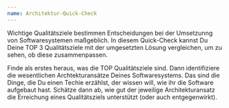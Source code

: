 ```yaml
---
name: Architektur-Quick-Check
---
```

Wichtige Qualitätsziele bestimmen Entscheidungen bei der Umsetzunng von Softwaresystemen maßgeblich. In diesem Quick-Check kannst Du Deine TOP 3 Qualitätsziele mit der umgesetzten Lösung vergleichen, um zu sehen, ob diese zusammenpassen.

Finde als erstes heraus, was die TOP Qualitätsziele sind. Dann identifiziere die wesentlichen Archtekturansätze Deines Softwaresystems. Das sind die Dinge, die Du einen Techie erzählst, der wissen will, wie ihr die Software aufgebaut hast. Schätze dann ab, wie gut der jeweilige Architekturansatz die Erreichung eines Qualitätsziels unterstützt (oder auch entgegenwirkt).